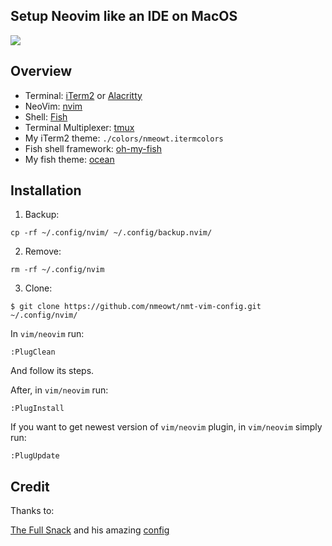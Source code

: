 ## Setup Neovim like an IDE on MacOS

![](https://i.imgur.com/8gjO3cX.png)

## Overview

- Terminal: [iTerm2](https://www.iterm2.com/) or [Alacritty](https://github.com/alacritty/alacritty)
- NeoVim: [nvim](https://neovim.io/)
- Shell: [Fish](https://fishshell.com/)
- Terminal Multiplexer: [tmux](https://github.com/tmux/tmux)
- My iTerm2 theme: ``./colors/nmeowt.itermcolors``
- Fish shell framework: [oh-my-fish](https://github.com/oh-my-fish/oh-my-fish)
- My fish theme: [ocean](https://github.com/oh-my-fish/oh-my-fish/blob/master/docs/Themes.md#ocean)

## Installation

1. Backup:
```
cp -rf ~/.config/nvim/ ~/.config/backup.nvim/
```

2. Remove:
```
rm -rf ~/.config/nvim
```

3. Clone:
```
$ git clone https://github.com/nmeowt/nmt-vim-config.git ~/.config/nvim/
```

In `vim/neovim` run:

    :PlugClean

And follow its steps.

After, in `vim/neovim` run:

    :PlugInstall

If you want to get newest version of `vim/neovim` plugin, in `vim/neovim` simply run:

    :PlugUpdate


Credit
-------

Thanks to:

[The Full Snack](https://thefullsnack.com/) and his amazing [config](https://github.com/huytd/vim-config)
